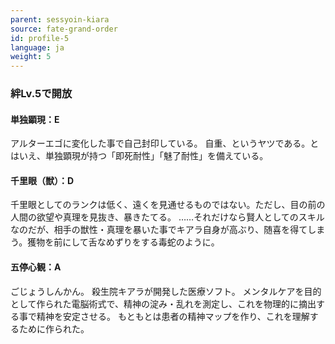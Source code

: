 ```yaml
---
parent: sessyoin-kiara
source: fate-grand-order
id: profile-5
language: ja
weight: 5
---
```


### 絆Lv.5で開放

#### 単独顕現：E

アルターエゴに変化した事で自己封印している。
自重、というヤツである。とはいえ、単独顕現が持つ「即死耐性」「魅了耐性」を備えている。

#### 千里眼（獣）：D

千里眼としてのランクは低く、遠くを見通せるものではない。ただし、目の前の人間の欲望や真理を見抜き、暴きたてる。
……それだけなら賢人としてのスキルなのだが、相手の獣性・真理を暴いた事でキアラ自身が高ぶり、随喜を得てしまう。獲物を前にして舌なめずりをする毒蛇のように。

#### 五停心観：A

ごじょうしんかん。
殺生院キアラが開発した医療ソフト。
メンタルケアを目的として作られた電脳術式で、精神の淀み・乱れを測定し、これを物理的に摘出する事で精神を安定させる。
もともとは患者の精神マップを作り、これを理解するために作られた。
